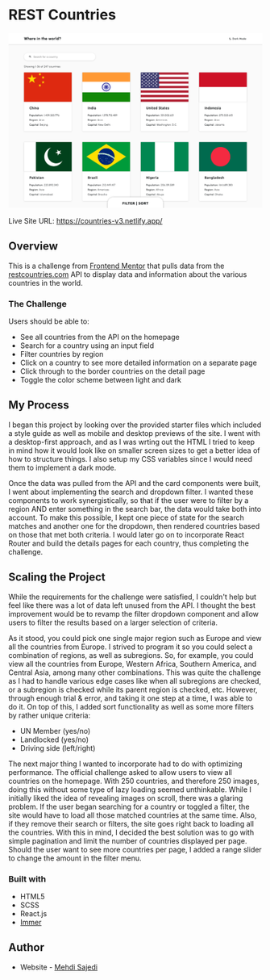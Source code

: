 # REST Countries

![Design preview for the REST Countries API with color theme switcher coding challenge](./preview.png)

Live Site URL: https://countries-v3.netlify.app/

## Overview

This is a challenge from [Frontend Mentor](https://www.frontendmentor.io/challenges/rest-countries-api-with-color-theme-switcher-5cacc469fec04111f7b848ca) that pulls data from the [restcountries.com](https://restcountries.com/) API to display data and information about the various countries in the world.

### The Challenge

Users should be able to:

- See all countries from the API on the homepage
- Search for a country using an input field
- Filter countries by region
- Click on a country to see more detailed information on a separate page
- Click through to the border countries on the detail page
- Toggle the color scheme between light and dark

## My Process

I began this project by looking over the provided starter files which included a style guide as well as mobile and desktop previews of the site. I went with a desktop-first approach, and as I was wrting out the HTML I tried to keep in mind how it would look like on smaller screen sizes to get a better idea of how to structure things. I also setup my CSS variables since I would need them to implement a dark mode.

Once the data was pulled from the API and the card components were built, I went about implementing the search and dropdown filter. I wanted these components to work synergistically, so that if the user were to filter by a region AND enter something in the search bar, the data would take both into account. To make this possible, I kept one piece of state for the search matches and another one for the dropdown, then rendered countries based on those that met both criteria. I would later go on to incorporate React Router and build the details pages for each country, thus completing the challenge.

## Scaling the Project

While the requirements for the challenge were satisfied, I couldn't help but feel like there was a lot of data left unused from the API. I thought the best improvement would be to revamp the filter dropdown component and allow users to filter the results based on a larger selection of criteria.

As it stood, you could pick one single major region such as Europe and view all the countries from Europe. I strived to program it so you could select a combination of regions, as well as subregions. So, for example, you could view all the countries from Europe, Western Africa, Southern America, and Central Asia, among many other combinations. This was quite the challenge as I had to handle various edge cases like when all subregions are checked, or a subregion is checked while its parent region is checked, etc. However, through enough trial & error, and taking it one step at a time, I was able to do it. On top of this, I added sort functionality as well as some more filters by rather unique criteria:

- UN Member (yes/no)
- Landlocked (yes/no)
- Driving side (left/right)

The next major thing I wanted to incorporate had to do with optimizing performance. The official challenge asked to allow users to view all countries on the homepage. With 250 countries, and therefore 250 images, doing this without some type of lazy loading seemed unthinkable. While I initially liked the idea of revealing images on scroll, there was a glaring problem. If the user began searching for a country or toggled a filter, the site would have to load all those matched countries at the same time. Also, if they remove their search or filters, the site goes right back to loading all the countries. With this in mind, I decided the best solution was to go with simple pagination and limit the number of countries displayed per page. Should the user want to see more countries per page, I added a range slider to change the amount in the filter menu.

### Built with

- HTML5
- SCSS
- React.js
- [Immer](https://github.com/immerjs/immer)

## Author

- Website - [Mehdi Sajedi](https://mehdi-sajedi.github.io/)
